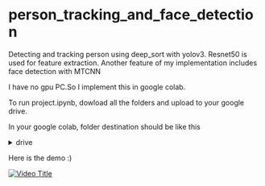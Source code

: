 # person_tracking_and_face_detection

Detecting and tracking person using deep_sort with yolov3. Resnet50 is used for feature extraction.
Another feature of my implementation includes face detection with MTCNN

I have no gpu PC.So I implement this in google colab. 

To run project.ipynb, dowload all the folders and upload to your google drive.

In your google colab, folder destination should be like this

<details>
<summary>drive</summary>

- [MyDrive](file1.md)
- [deep_sort_pytorch-master]
- [PyTorch-YOLOv3-master]
- [yolov3.weights]
- [feature_extraction.py]
- [project.ipynb]
</details>

Here is the demo :)

[![Video Title](https://drive.google.com/uc?export=view&id=https://drive.google.com/file/d/1OSoWv71qfAva29-SK-6ax6JJvPqC5pp9/view?usp=share_link)](https://drive.google.com/file/d/https://drive.google.com/file/d/1OSoWv71qfAva29-SK-6ax6JJvPqC5pp9/view?usp=share_link/view)

